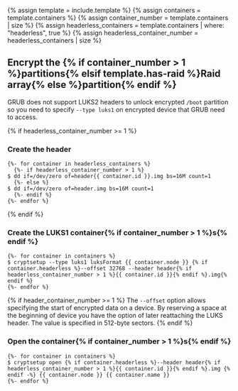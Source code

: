 {% assign template = include.template %}
{% assign containers = template.containers %}
{% assign container_number = template.containers | size %}
{% assign headerless_containers = template.containers | where: "headerless", true %}
{% assign headerless_container_number = headerless_containers | size %}

## Encrypt the {% if container_number > 1 %}partitions{% elsif template.has-raid %}Raid array{% else %}partition{% endif %}

GRUB does not support LUKS2 headers to unlock encrypted `/boot` partition so you need to specify `--type luks1` on encrypted device that GRUB need to access.

{% if headerless_container_number >= 1  %}
### Create the header

```
{%- for container in headerless_containers %}
  {%- if headerless_container_number > 1 %}
$ dd if=/dev/zero of=header{{ container.id }}.img bs=16M count=1
  {%- else %}
$ dd if=/dev/zero of=header.img bs=16M count=1  
  {%- endif %}
{%- endfor %}
```
{% endif %}

### Create the LUKS1 container{% if container_number > 1 %}s{% endif %}

```
{%- for container in containers %}
$ cryptsetup --type luks1 luksFormat {{ container.node }} {% if container.headerless %}--offset 32768 --header header{% if headerless_container_number > 1 %}{{ container.id }}{% endif %}.img{% endif %}
{%- endfor %}
```

{% if header_container_number >= 1  %}
The `--offset` option allows specifying the start of encrypted data on a device. By reserving a space at the beginning of device you have the option of later reattaching the LUKS header. The value is specified in 512-byte sectors.
{% endif %}

### Open the container{% if container_number > 1 %}s{% endif %}

```
{%- for container in containers %}
$ cryptsetup open {% if container.headerless %}--header header{% if headerless_container_number > 1 %}{{ container.id }}{% endif %}.img {% endif -%} {{ container.node }} {{ container.name }}
{%- endfor %}
```
